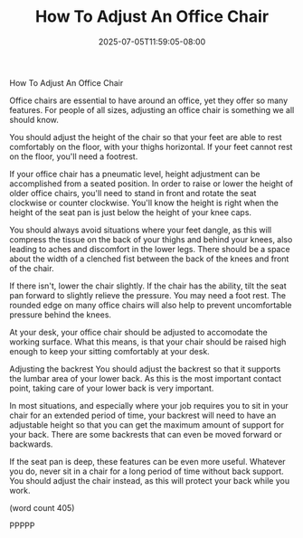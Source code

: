 ﻿---
title: "How To Adjust An Office Chair"
date: 2025-07-05T11:59:05-08:00
description: "Office Chairs Tips for Web Success"
featured_image: "/images/Office Chairs.jpg"
tags: ["Office Chairs"]
---

How To Adjust An Office Chair

Office chairs are essential to have around an office,
yet they offer so many features.  For people of all
sizes, adjusting an office chair is something we all
should know.  

You should adjust the height of the chair so that your
feet are able to rest comfortably on the floor, with
your thighs horizontal.  If your feet cannot rest on 
the floor, you'll need a footrest.

If your office chair has a pneumatic level, height 
adjustment can be accomplished from a seated position.
In order to raise or lower the height of older office
chairs, you'll need to stand in front and rotate the
seat clockwise or counter clockwise.  You'll know the
height is right when the height of the seat pan is
just below the height of your knee caps.

You should always avoid situations where your feet
dangle, as this will compress the tissue on the back
of your thighs and behind your knees, also leading 
to aches and discomfort in the lower legs.  There 
should be a space about the width of a clenched fist
between the back of the knees and front of the chair.

If there isn't, lower the chair slightly.  If the 
chair has the ability, tilt the seat pan forward to
slightly relieve the pressure.  You may need a foot
rest.  The rounded edge on many office chairs will 
also help to prevent uncomfortable pressure behind
the knees.

At your desk, your office chair should be adjusted 
to accomodate the working surface.  What this means, 
is that your chair should be raised high enough to
keep your sitting comfortably at your desk.

Adjusting the backrest
You should adjust the backrest so that it supports 
the lumbar area of your lower back.  As this is the 
most important contact point, taking care of your 
lower back is very important.  

In most situations, and especially where your job 
requires you to sit in your chair for an extended 
period of time, your backrest will need to have an 
adjustable height so that you can get the maximum
amount of support for your back.  There are some
backrests that can even be moved forward or backwards.

If the seat pan is deep, these features can be even
more useful.  Whatever you do, never sit in a chair 
for a long period of time without back support.  You 
should adjust the chair instead, as this will protect
your back while you work.

(word count 405)

PPPPP
